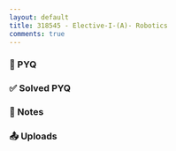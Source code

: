 ```yaml
---
layout: default
title: 318545 - Elective-I-(A)- Robotics
comments: true
---
```


<!-- ✅ External CSS -->
<head>


  <meta charset="UTF-8">
  <title>AI&ML (TE) SPPU | NOTES, SOLVED PAPER, ETC</title>
  <meta name="description" content="Access SPPU First Year PPS notes, previous year question papers (PYQs), solved papers, and study materials in organized PDF format for Semester 1.">
  <meta name="viewport" content="width=device-width, initial-scale=1.0">
  <meta name="robots" content="index, follow">


</head>
<!-- ✅ Breadcrumb -->
<div id="breadcrumb-container">
  <nav id="breadcrumb"></nav>
</div>

<!-- ✅ Category Buttons -->
<div class="category-buttons" id="initialButtons"></div>
<div class="header-bar" id="headerBar"></div>

<!-- ✅ Content Sections -->
<div id="contentArea">
  <div id="pyq" class="content-section"><h3>📄 PYQ</h3><div class="pdf-grid" id="pyqGrid"></div></div>
  <div id="solved_pyq" class="content-section"><h3>✅ Solved PYQ</h3><div class="pdf-grid" id="solved_pyqGrid"></div></div>
  <div id="notes" class="content-section"><h3>📝 Notes</h3><div class="pdf-grid" id="notesGrid"></div></div>
  <div id="uploads" class="content-section"><h3>📤 Uploads</h3><div class="pdf-grid" id="uploadsGrid"></div></div>
</div>


